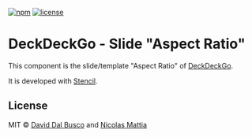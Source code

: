 [![npm][npm-badge]][npm-badge-url]
[![license][npm-license]][npm-license-url]

[npm-badge]: https://img.shields.io/npm/v/@deckdeckgo/slide-aspect-ratio
[npm-badge-url]: https://www.npmjs.com/package/@deckdeckgo/slide-aspect-ratio
[npm-license]: https://img.shields.io/npm/l/@deckdeckgo/slide-aspect-ratio
[npm-license-url]: https://github.com/deckgo/deckdeckgo/blob/master/webcomponents/slide-aspect-ratio/LICENSE

# DeckDeckGo - Slide "Aspect Ratio"

This component is the slide/template "Aspect Ratio" of [DeckDeckGo].

It is developed with [Stencil](https://stenciljs.com).

## License

MIT © [David Dal Busco](mailto:david.dalbusco@outlook.com) and [Nicolas Mattia](mailto:nicolas@nmattia.com)

[deckdeckgo]: https://deckdeckgo.com
